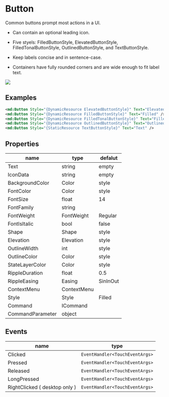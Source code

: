 # Button

Common buttons prompt most actions in a UI.



- Can contain an optional leading icon.

- Five styels: FilledButtonStyle, ElevatedButtonStyle, FilledTonalButtonStyle, OutlinedButtonStyle, and TextButtonStyle.

- Keep labels concise and in sentence-case.

- Containers have fully rounded corners and are wide enough to fit label text.

  

![](/assets/buttons.png)



## Examples

```xml
<md:Button Style="{DynamicResource ElevatedButtonStyle}" Text="Elevated" />
<md:Button Style="{DynamicResource FilledButtonStyle}" Text="Filled" />
<md:Button Style="{DynamicResource FilledTonalButtonStyle}" Text="FilledTonal" />
<md:Button Style="{DynamicResource OutlinedButtonStyle}" Text="Outlined" />
<md:Button Style="{StaticResource TextButtonStyle}" Text="Text" />
```



## Properties

| name             | type        | defalut  |
| ---------------- | ----------- | -------- |
| Text             | string      | empty    |
| IconData         | string      | empty    |
| BackgroundColor  | Color       | style    |
| FontColor        | Color       | style    |
| FontSize         | float       | 14       |
| FontFamily       | string      |          |
| FontWeight       | FontWeight  | Regular  |
| FontIsItalic     | bool        | false    |
| Shape            | Shape       | style    |
| Elevation        | Elevation   | style    |
| OutlineWidth     | int         | style    |
| OutlineColor     | Color       | style    |
| StateLayerColor  | Color       | style    |
| RippleDuration   | float       | 0.5      |
| RippleEasing     | Easing      | SinInOut |
| ContextMenu      | ContextMenu |          |
| Style            | Style       | Filled   |
| Command          | ICommand    |          |
| CommandParameter | object      |          |




## Events

| name                        | type                           |
| --------------------------- | ------------------------------ |
| Clicked                     | `EventHandler<TouchEventArgs>` |
| Pressed                     | `EventHandler<TouchEventArgs>` |
| Released                    | `EventHandler<TouchEventArgs>` |
| LongPressed                 | `EventHandler<TouchEventArgs>` |
| RightClicked ( desktop only ) | `EventHandler<TouchEventArgs>` |

